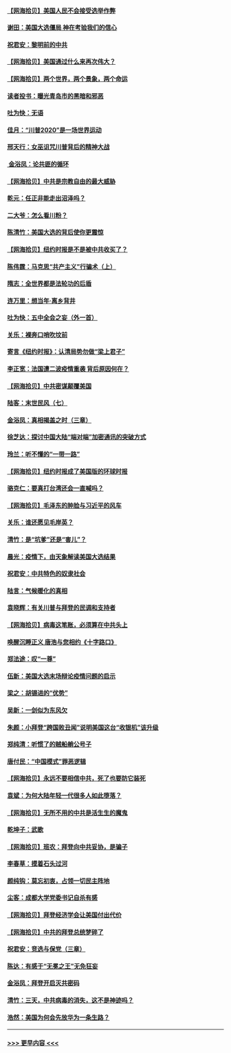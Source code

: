 #### [【网海拾贝】美国人民不会接受选举作弊](../pages/nsc993/n12528850.md?t=11070702) 
#### [谢田：美国大选僵局 神在考验我们的信心](../pages/nsc993/n12527932.md?t=11070702) 
#### [祝君安：黎明前的中共](../pages/nsc993/n12524071.md?t=11070702) 
#### [【网海拾贝】美国通过什么来再次伟大？](../pages/nsc993/n12523844.md?t=11070702) 
#### [【网海拾贝】两个世界，两个景象，两个命运](../pages/nsc993/n12521419.md?t=11070702) 
#### [读者投书：曝光青岛市的黑暗和邪恶](../pages/nsc993/n12520988.md?t=11070702) 
#### [吐为快：无语](../pages/nsc993/n12518588.md?t=11070702) 
#### [佳月：“川普2020”是一场世界运动](../pages/nsc993/n12518581.md?t=11070702) 
#### [邢天行：女巫诅咒川普背后的精神大战](../pages/nsc993/n12517257.md?t=11070702) 
#### [ 金浴凤：论共匪的循环](../pages/nsc993/n12517133.md?t=11070702) 
#### [【网海拾贝】中共是宗教自由的最大威胁](../pages/nsc993/n12516879.md?t=11070702) 
#### [乾元：任正非能走出沼泽吗？](../pages/nsc993/n12515831.md?t=11070702) 
#### [二大爷：怎么看川粉？](../pages/nsc993/n12515820.md?t=11070702) 
#### [陈清竹：美国大选的背后使你更震惊](../pages/nsc993/n12515589.md?t=11070702) 
#### [【网海拾贝】纽约时报是不是被中共收买了？](../pages/nsc993/n12515122.md?t=11070702) 
#### [陈伟霆：马克思“共产主义”行骗术（上）](../pages/nsc993/n12510217.md?t=11070702) 
#### [隋志：全世界都是法轮功的后盾](../pages/nsc993/n12510636.md?t=11070702) 
#### [连万里：想当年‧离乡背井](../pages/nsc993/n12510623.md?t=11070702) 
#### [吐为快：五中全会之妄（外一首）](../pages/nsc993/n12510470.md?t=11070702) 
#### [关乐：裸奔口哨吹坟前](../pages/nsc993/n12510403.md?t=11070702) 
#### [寄言《纽约时报》：认清局势勿做“梁上君子”](../pages/nsc993/n12510042.md?t=11070702) 
#### [李正宽：法国遭二波疫情重袭 背后原因何在？](../pages/nsc993/n12509971.md?t=11070702) 
#### [【网海拾贝】中共密谋颠覆美国](../pages/nsc993/n12509816.md?t=11070702) 
#### [陆客：末世民风（七）](../pages/nsc993/n12507822.md?t=11070702) 
#### [金浴凤：真相揭盖之时（三章）](../pages/nsc993/n12507804.md?t=11070702) 
#### [徐芝达：探讨中国大陆“端对端”加密通讯的突破方式](../pages/nsc993/n12507682.md?t=11070702) 
#### [玲兰：听不懂的“一带一路”](../pages/nsc993/n12507669.md?t=11070702) 
#### [【网海拾贝】纽约时报成了美国版的环球时报](../pages/nsc993/n12507053.md?t=11070702) 
#### [骆克仁：要真打台湾还会一直喊吗？](../pages/nsc993/n12506843.md?t=11070702) 
#### [【网海拾贝】毛泽东的肿脸与习近平的风车](../pages/nsc993/n12504537.md?t=11070702) 
#### [关乐：谁还愿见毛岸英？](../pages/nsc993/n12503866.md?t=11070702) 
#### [清竹：是“坑爹”还是“害儿”？](../pages/nsc993/n12503034.md?t=11070702) 
#### [晨光：疫情下，由天象解读美国大选结果](../pages/nsc993/n12502536.md?t=11070702) 
#### [祝君安：中共特色的奴隶社会](../pages/nsc993/n12501529.md?t=11070702) 
#### [陆言：气候暖化的真相](../pages/nsc993/n12501183.md?t=11070702) 
#### [袁晓辉：有关川普与拜登的民调和支持者](../pages/nsc993/n12500433.md?t=11070702) 
#### [【网海拾贝】病毒这笔账，必须算在中共头上](../pages/nsc993/n12500320.md?t=11070702) 
#### [唤醒沉睡正义 唐浩与您相约《十字路口》](../pages/nsc993/n12497980.md?t=11070702) 
#### [郑法途：叹“一尊”](../pages/nsc993/n12498837.md?t=11070702) 
#### [伍新：美国大选末场辩论疫情问题的启示](../pages/nsc993/n12498829.md?t=11070702) 
#### [梁之：胡锡进的“优势”](../pages/nsc993/n12498780.md?t=11070702) 
#### [吴新：一剑似为东风欠](../pages/nsc993/n12498772.md?t=11070702) 
#### [朱颜：小拜登“跨国败丑闻”说明美国这台“收银机”该升级](../pages/nsc993/n12498731.md?t=11070702) 
#### [郑纯清：听惯了的贼船艄公号子](../pages/nsc993/n12498721.md?t=11070702) 
#### [唐付民：“中国模式”罪恶逻辑](../pages/nsc993/n12498310.md?t=11070702) 
#### [【网海拾贝】永远不要相信中共，死了也要防它装死](../pages/nsc993/n12498162.md?t=11070702) 
#### [袁斌：为何大陆年轻一代很多人如此堕落？](../pages/nsc993/n12495696.md?t=11070702) 
#### [【网海拾贝】无所不用的中共是活生生的魔鬼](../pages/nsc993/n12495621.md?t=11070702) 
#### [乾坤子：武歌](../pages/nsc993/n12493391.md?t=11070702) 
#### [【网海拾贝】班农：拜登向中共妥协，是骗子](../pages/nsc993/n12492877.md?t=11070702) 
#### [李春草：摸着石头过河](../pages/nsc993/n12491121.md?t=11070702) 
#### [颜纯钩：莫忘初衷，占领一切民主阵地](../pages/nsc993/n12490965.md?t=11070702) 
#### [尘客：成都大学党委书记自杀有感](../pages/nsc993/n12490950.md?t=11070702) 
#### [【网海拾贝】拜登经济学会让美国付出代价](../pages/nsc993/n12489662.md?t=11070702) 
#### [【网海拾贝】中共的拜登总统梦碎了](../pages/nsc993/n12487896.md?t=11070702) 
#### [祝君安：竞选与保党（三章）](../pages/nsc993/n12487258.md?t=11070702) 
#### [陈达：有感于“无冕之王”无免狂妄](../pages/nsc993/n12485133.md?t=11070702) 
#### [金浴凤：拜登开启灭共密码](../pages/nsc993/n12485125.md?t=11070702) 
#### [清竹：三天，中共病毒的消失，这不是神迹吗？](../pages/nsc993/n12485027.md?t=11070702) 
#### [浩然：美国为何会先放华为一条生路？](../pages/nsc993/n12484997.md?t=11070702) 

----
#### [ >>> 更早内容 <<< ](../indexes/nsc993-earlier.md)
